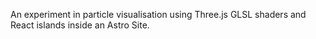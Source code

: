 An experiment in particle visualisation using Three.js GLSL shaders and React islands inside an Astro Site.
